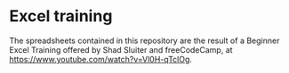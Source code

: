 # Excel training

The spreadsheets contained in this repository are the result of a Beginner Excel Training offered by Shad Sluiter and freeCodeCamp, at https://www.youtube.com/watch?v=Vl0H-qTclOg.